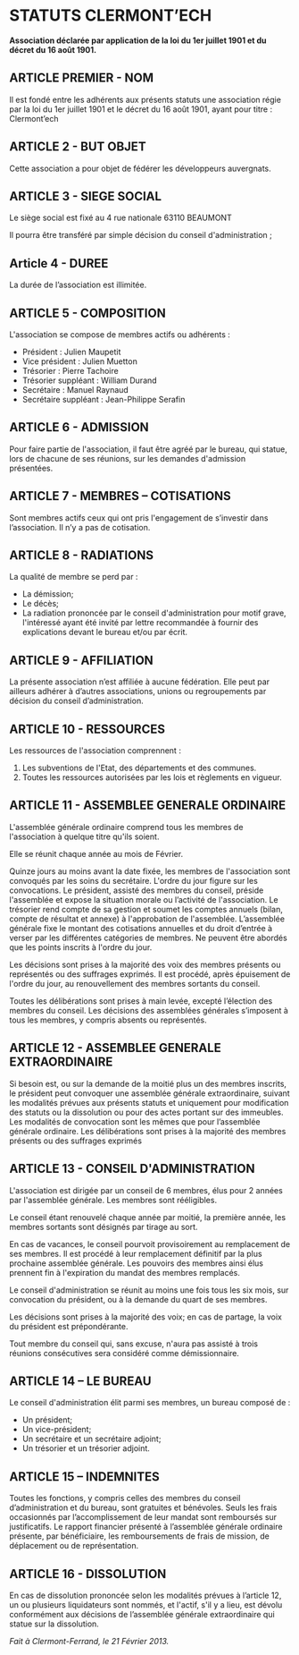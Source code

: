 # STATUTS CLERMONT’ECH

**Association déclarée par application de la loi du 1er juillet 1901 et du décret du 16 août 1901.**


## ARTICLE PREMIER - NOM

Il est fondé entre les adhérents aux présents statuts une association régie par la loi du 1er juillet 1901 et le décret du 16 août 1901, ayant pour titre : Clermont’ech


## ARTICLE 2 - BUT OBJET

Cette association a pour objet de fédérer les développeurs auvergnats.


## ARTICLE 3 - SIEGE SOCIAL 

Le siège social est fixé au 4 rue nationale 63110 BEAUMONT

Il pourra être transféré par simple décision du conseil d'administration ; 


## Article 4 - DUREE 

La durée de l’association est illimitée.


## ARTICLE 5 - COMPOSITION 

L'association se compose de membres actifs ou adhérents :

* Président : Julien Maupetit
* Vice président : Julien Muetton
* Trésorier : Pierre Tachoire
* Trésorier suppléant : William Durand
* Secrétaire : Manuel Raynaud
* Secrétaire suppléant : Jean-Philippe Serafin


## ARTICLE 6 - ADMISSION 

Pour faire partie de l'association, il faut être agréé par le bureau, qui statue, lors de chacune de ses réunions, sur les demandes d'admission présentées. 


## ARTICLE 7 - MEMBRES – COTISATIONS

Sont membres actifs ceux qui ont pris l'engagement de s’investir dans l’association. Il n’y a pas de cotisation.


## ARTICLE 8 - RADIATIONS 

La qualité de membre se perd par :

* La démission;
* Le décès;
* La radiation prononcée par le conseil d'administration pour motif grave, l'intéressé ayant été invité par lettre recommandée à fournir des explications devant le bureau et/ou par écrit.


## ARTICLE 9 - AFFILIATION

La présente association n’est affiliée à aucune fédération.
Elle peut par ailleurs adhérer à d’autres associations, unions ou regroupements par décision du conseil d’administration.


## ARTICLE 10 - RESSOURCES 

Les ressources de l'association comprennent :
1. Les subventions de l'Etat, des départements et des communes.
2. Toutes les ressources autorisées par les lois et règlements en vigueur.


## ARTICLE 11 - ASSEMBLEE GENERALE ORDINAIRE 

L'assemblée générale ordinaire comprend tous les membres de l'association à quelque titre qu'ils soient. 

Elle se réunit chaque année au mois de Février.

Quinze jours au moins avant la date fixée, les membres de l'association sont convoqués par les soins du secrétaire. L'ordre du jour figure sur les convocations. 
Le président, assisté des membres du conseil, préside l'assemblée et expose la situation morale ou l’activité de l'association. 
Le trésorier rend compte de sa gestion et soumet les comptes annuels (bilan, compte de résultat et annexe) à l'approbation de l'assemblée. 
L’assemblée générale fixe le montant des cotisations annuelles et du droit d’entrée à verser par les différentes catégories de membres.
Ne peuvent être abordés que les points inscrits à l'ordre du jour. 

Les décisions sont prises à la majorité des voix des membres présents ou représentés ou des suffrages exprimés.
Il est procédé, après épuisement de l'ordre du jour, au renouvellement des membres sortants du conseil.

Toutes les délibérations sont prises à main levée, excepté l’élection des membres du conseil.
Les décisions des assemblées générales s’imposent à tous les membres, y compris absents ou représentés.


## ARTICLE 12 - ASSEMBLEE GENERALE EXTRAORDINAIRE 

Si besoin est, ou sur la demande de la moitié plus un des membres inscrits, le président peut convoquer une assemblée générale extraordinaire, suivant les modalités prévues aux présents statuts et uniquement pour modification des statuts ou la dissolution ou pour des actes portant sur des immeubles.
Les modalités de convocation sont les mêmes que pour l’assemblée générale ordinaire.
Les délibérations sont prises à la majorité des membres présents ou des suffrages exprimés


## ARTICLE 13 - CONSEIL D'ADMINISTRATION 

L'association est dirigée par un conseil de 6 membres, élus pour 2 années par l'assemblée générale. Les membres sont rééligibles. 

Le conseil étant renouvelé chaque année par moitié, la première année, les membres sortants sont désignés par tirage au sort. 

En cas de vacances, le conseil pourvoit provisoirement au remplacement de ses membres. Il est procédé à leur remplacement définitif par la plus prochaine assemblée générale. Les pouvoirs des membres ainsi élus prennent fin à l'expiration du mandat des membres remplacés. 

Le conseil d'administration se réunit au moins une fois tous les six mois, sur convocation du président, ou à la demande du quart de ses membres.

Les décisions sont prises à la majorité des voix; en cas de partage, la voix du président est prépondérante. 

Tout membre du conseil qui, sans excuse, n'aura pas assisté à trois réunions consécutives sera considéré comme démissionnaire. 


## ARTICLE 14 – LE BUREAU 

Le conseil d'administration élit parmi ses membres, un bureau composé de :

* Un président;
* Un vice-président;
* Un secrétaire et un secrétaire adjoint;
* Un trésorier et un trésorier adjoint. 


## ARTICLE 15 – INDEMNITES

Toutes les fonctions, y compris celles des membres du conseil d’administration et du bureau, sont gratuites et bénévoles. Seuls les frais occasionnés par l’accomplissement de leur mandat sont remboursés sur justificatifs. Le rapport financier présenté à l’assemblée générale ordinaire présente, par bénéficiaire, les remboursements de frais de mission, de déplacement ou de représentation.


## ARTICLE 16 - DISSOLUTION 

En cas de dissolution prononcée selon les modalités prévues à l’article 12, un ou plusieurs liquidateurs sont nommés, et l'actif, s'il y a lieu, est dévolu conformément aux décisions de l’assemblée générale extraordinaire qui statue sur la dissolution.


*Fait à Clermont-Ferrand, le 21 Février 2013.*


